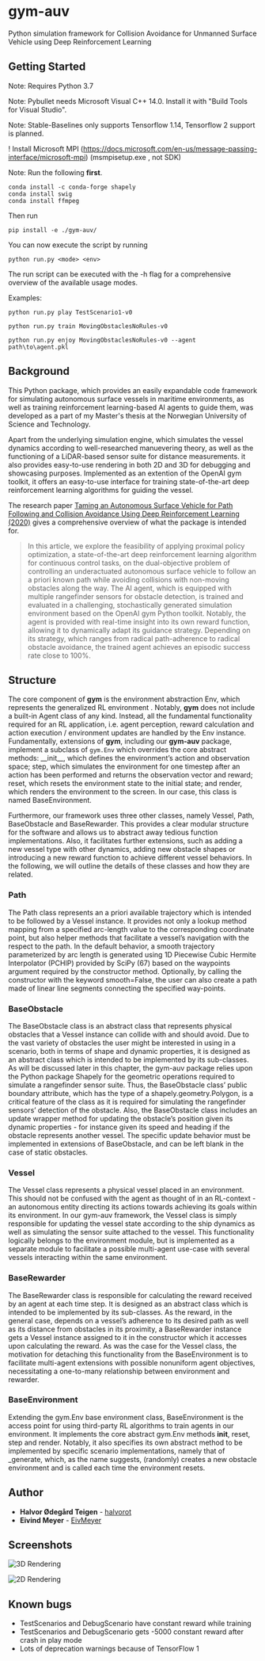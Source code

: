 # gym-auv

Python simulation framework for Collision Avoidance for Unmanned Surface Vehicle using Deep Reinforcement Learning


## Getting Started
Note: Requires Python 3.7

Note: Pybullet needs Microsoft Visual C++ 14.0. Install it with "Build Tools for Visual Studio".

Note: Stable-Baselines only supports Tensorflow 1.14, Tensorflow 2 support is planned. 

! Install Microsoft MPI (https://docs.microsoft.com/en-us/message-passing-interface/microsoft-mpi) (msmpisetup.exe , not SDK)

Note: Run the following __first__.
```
conda install -c conda-forge shapely
conda install swig
conda install ffmpeg
```

Then run 

```
pip install -e ./gym-auv/
```

You can now execute the script by running 
```
python run.py <mode> <env>
``` 
The run script can be executed with the -h flag for a comprehensive overview of the available usage modes.

Examples:
```
python run.py play TestScenario1-v0
``` 
```
python run.py train MovingObstaclesNoRules-v0
``` 
```
python run.py enjoy MovingObstaclesNoRules-v0 --agent path\to\agent.pkl
``` 


## Background

This Python package, which provides an easily expandable code framework for simulating autonomous surface vessels
in maritime environments, as well as training reinforcement learning-based AI agents to guide them, was developed as a part of my Master's thesis at the Norwegian University of Science and Technology.

Apart from the underlying simulation engine, which simulates the vessel dynamics according to well-researched manuevering theory,
as well as the functioning of a LiDAR-based sensor suite for distance measurements.
it also provides easy-to-use rendering in both 2D and 3D for debugging and showcasing purposes. Implemented as an extention of the OpenAI gym toolkit, it offers an easy-to-use interface for training state-of-the-art deep reinforcement learning algorithms for guiding the vessel.

The research paper [Taming an Autonomous Surface Vehicle for Path Following and Collision Avoidance Using Deep Reinforcement Learning (2020)](https://ieeexplore.ieee.org/document/9016254?fbclid=IwAR3obkbKJcbA2Jrn3nqKp7iUD_MAag01YSCm3liaIYJN7xN9enzdHUA0Ma8) gives a comprehensive overview of what the package is intended for.

>  In this article, we explore the feasibility of applying proximal policy optimization, a state-of-the-art deep reinforcement learning algorithm for continuous control tasks, on the dual-objective problem of controlling an underactuated autonomous surface vehicle to follow an a priori known path while avoiding collisions with non-moving obstacles along the way. The AI agent, which is equipped with multiple rangefinder sensors for obstacle detection, is trained and evaluated in a challenging, stochastically generated simulation environment based on the OpenAI gym Python toolkit. Notably, the agent is provided with real-time insight into its own reward function, allowing it to dynamically adapt its guidance strategy. Depending on its strategy, which ranges from radical path-adherence to radical obstacle avoidance, the trained agent achieves an episodic success rate close to 100%.



## Structure
The core component of **gym** is the environment abstraction Env, which represents the generalized RL environment . Notably, **gym** does not include a built-in Agent class of any kind. Instead, all the fundamental functionality required for an RL application, i.e. agent perception, reward calculation and action execution / environment updates are handled by the Env instance. Fundamentally, extensions of **gym**, including our **gym-auv** package, implement a subclass of `gym.Env` which overrides the core abstract methods: \_\_init\_\_, which defines the environment’s action and observation space; step, which simulates the environment for one timestep after an action has been performed and returns the observation vector and reward; reset, which resets the environment state to the initial state; and render, which renders the environment to the screen. In our case, this class is
named BaseEnvironment.

Furthermore, our framework uses three other classes, namely Vessel, Path, BaseObstacle and BaseRewarder. This provides a clear modular structure for the software and allows us to abstract away tedious function implementations. Also, it facilitates further extensions, such as adding a new vessel type with other dynamics, adding new obstacle shapes or introducing a new reward function to achieve different vessel behaviors. In the following, we will outline the details of these classes and how they are related.

### Path
The Path class represents an a priori available trajectory which is intended to be followed by a Vessel instance. It provides not only a lookup method mapping from a
specified arc-length value to the corresponding coordinate point, but also helper methods
that facilitate a vessel’s navigation with the respect to the path. In the default behavior,
a smooth trajectory parameterized by arc length is generated using 1D Piecewise Cubic
Hermite Interpolator (PCHIP) provided by SciPy (67) based on the waypoints argument required by the constructor method. Optionally, by calling the constructor with the
keyword smooth=False, the user can also create a path made of linear line segments
connecting the specified way-points.

### BaseObstacle
The BaseObstacle class is an abstract class that represents physical obstacles that a Vessel instance can collide with and should avoid. Due to the vast variety of obstacles the user might be interested in using in a scenario, both in terms of shape and dynamic properties, it is designed as an abstract class which is intended to be implemented by its sub-classes. As will be discussed later in this chapter, the gym-auv package relies upon the Python package Shapely for the geometric operations required to simulate a rangefinder sensor suite. Thus, the BaseObstacle class’ public boundary attribute, which has the type of a shapely.geometry.Polygon, is a critical feature of the class as it is required for simulating the rangefinder sensors’ detection of the obstacle. Also, the BaseObstacle class includes an update wrapper method for updating the obstacle’s position given its dynamic properties - for instance given its speed and heading if the obstacle represents another vessel. The specific update behavior must be implemented in extensions of BaseObstacle, and can be left blank in the case of static obstacles.

### Vessel
The Vessel class represents a physical vessel placed in an environment. This should not be confused with the agent as thought of in an RL-context - an autonomous entity directing its actions towards achieving its goals within its environment. In our gym-auv framework, the Vessel class is simply responsible for updating the vessel state according to the ship dynamics as well as simulating the sensor suite attached to the vessel. This functionality logically belongs to the environment module, but is implemented as a separate module to facilitate a possible multi-agent use-case with several vessels interacting within the same environment.

### BaseRewarder
The BaseRewarder class is responsible for calculating the reward received by an agent at each time step. It is designed as an abstract class which is intended to be implemented by its sub-classes. As the reward, in the general case, depends on a vessel’s adherence to its desired path as well as its distance from obstacles in its proximity, a BaseRewarder instance gets a Vessel instance assigned to it in the constructor which it accesses upon calculating the reward. As was the case for the Vessel class, the motivation for detaching this functionality from the BaseEnvironment is to facilitate multi-agent extensions
with possible nonuniform agent objectives, necessitating a one-to-many relationship between environment and rewarder.

### BaseEnvironment
Extending the gym.Env base environment class, BaseEnvironment is the access point for using third-party RL algorithms to train agents in our environment. It implements the core abstract gym.Env methods __init__, reset, step and render. Notably, it also specifies its own abstract method to be implemented by specific scenario implementations, namely that of _generate, which, as the name suggests, (randomly) creates a new obstacle environment and is called each time the environment resets.

## Author
* **Halvor Ødegård Teigen** - [halvorot](https://github.com/halvorot)
* **Eivind Meyer** - [EivMeyer](https://github.com/EivMeyer)

## Screenshots

![3D Rendering](https://i.imgur.com/KD0TqZW.png)

![2D Rendering](https://i.imgur.com/dBQOWYT.png)


## Known bugs

* TestScenarios and DebugScenario have constant reward while training
* TestScenarios and DebugScenario gets -5000 constant reward after crash in play mode
* Lots of deprecation warnings because of TensorFlow 1